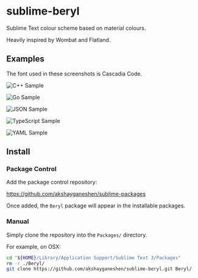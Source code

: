 # sublime-beryl

Sublime Text colour scheme based on material colours.

Heavily inspired by Wombat and Flatland.

## Examples

The font used in these screenshots is Cascadia Code.

![C++ Sample](./examples/screenshot_cpp.png)

![Go Sample](./examples/screenshot_go.png)

![JSON Sample](./examples/screenshot_json.png)

![TypeScript Sample](./examples/screenshot_ts.png)

![YAML Sample](./examples/screenshot_yaml.png)

## Install

### Package Control

Add the package control repository:

https://github.com/akshayganeshen/sublime-packages

Once added, the `Beryl` package will appear in the installable packages.

### Manual

Simply clone the repository into the `Packages/` directory.

For example, on OSX:

```sh
cd "${HOME}/Library/Application Support/Sublime Text 3/Packages"
rm -r ./Beryl/
git clone https://github.com/akshayganeshen/sublime-beryl.git Beryl/
```
